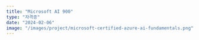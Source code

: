 ```yaml
---
title: "Microsoft AI 900"
type: "자격증"
date: "2024-02-06"
image: "/images/project/microsoft-certified-azure-ai-fundamentals.png"
---
```


